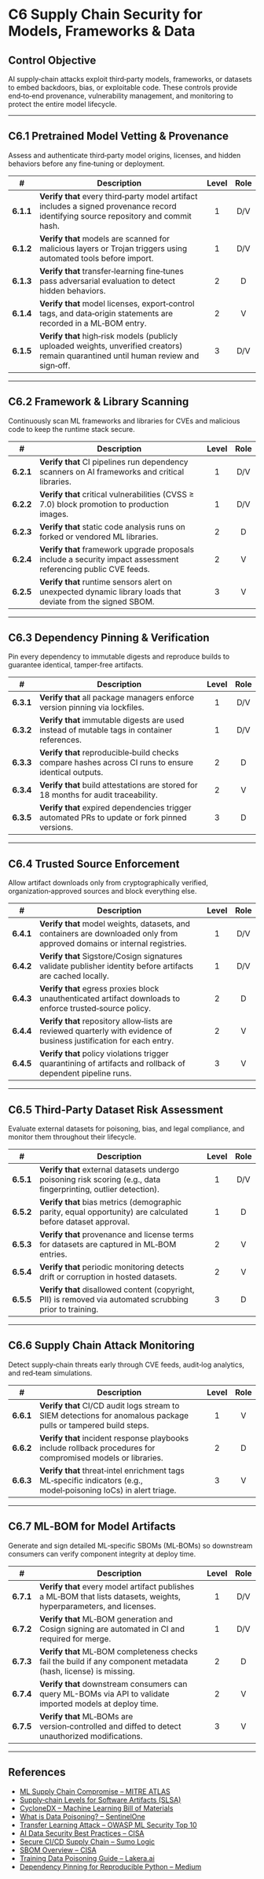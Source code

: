 # C6 Supply Chain Security for Models, Frameworks & Data

## Control Objective

AI supply‑chain attacks exploit third‑party models, frameworks, or datasets to embed backdoors, bias, or exploitable code. These controls provide end‑to‑end provenance, vulnerability management, and monitoring to protect the entire model lifecycle.

---

## C6.1 Pretrained Model Vetting & Provenance

Assess and authenticate third‑party model origins, licenses, and hidden behaviors before any fine‑tuning or deployment.

| # | Description | Level | Role |
|:--------:|---------------------------------------------------------------------------------------------------------------------|:---:|:---:|
| **6.1.1** | **Verify that** every third‑party model artifact includes a signed provenance record identifying source repository and commit hash. | 1 | D/V |
| **6.1.2** | **Verify that** models are scanned for malicious layers or Trojan triggers using automated tools before import. | 1 | D/V |
| **6.1.3** | **Verify that** transfer‑learning fine‑tunes pass adversarial evaluation to detect hidden behaviors. | 2 | D |
| **6.1.4** | **Verify that** model licenses, export‑control tags, and data‑origin statements are recorded in a ML‑BOM entry. | 2 | V |
| **6.1.5** | **Verify that** high‑risk models (publicly uploaded weights, unverified creators) remain quarantined until human review and sign‑off. | 3 | D/V |

---

## C6.2 Framework & Library Scanning

Continuously scan ML frameworks and libraries for CVEs and malicious code to keep the runtime stack secure.

| # | Description | Level | Role |
|:--------:|---------------------------------------------------------------------------------------------------------------------|:---:|:---:|
| **6.2.1** | **Verify that** CI pipelines run dependency scanners on AI frameworks and critical libraries. | 1 | D/V |
| **6.2.2** | **Verify that** critical vulnerabilities (CVSS ≥ 7.0) block promotion to production images. | 1 | D/V |
| **6.2.3** | **Verify that** static code analysis runs on forked or vendored ML libraries. | 2 | D |
| **6.2.4** | **Verify that** framework upgrade proposals include a security impact assessment referencing public CVE feeds. | 2 | V |
| **6.2.5** | **Verify that** runtime sensors alert on unexpected dynamic library loads that deviate from the signed SBOM. | 3 | V |

---

## C6.3 Dependency Pinning & Verification

Pin every dependency to immutable digests and reproduce builds to guarantee identical, tamper‑free artifacts.

| # | Description | Level | Role |
|:--------:|---------------------------------------------------------------------------------------------------------------------|:---:|:---:|
| **6.3.1** | **Verify that** all package managers enforce version pinning via lockfiles. | 1 | D/V |
| **6.3.2** | **Verify that** immutable digests are used instead of mutable tags in container references. | 1 | D/V |
| **6.3.3** | **Verify that** reproducible‑build checks compare hashes across CI runs to ensure identical outputs. | 2 | D |
| **6.3.4** | **Verify that** build attestations are stored for 18 months for audit traceability. | 2 | V |
| **6.3.5** | **Verify that** expired dependencies trigger automated PRs to update or fork pinned versions. | 3 | D |

---

## C6.4 Trusted Source Enforcement

Allow artifact downloads only from cryptographically verified, organization‑approved sources and block everything else.

| # | Description | Level | Role |
|:--------:|---------------------------------------------------------------------------------------------------------------------|:---:|:---:|
| **6.4.1** | **Verify that** model weights, datasets, and containers are downloaded only from approved domains or internal registries. | 1 | D/V |
| **6.4.2** | **Verify that** Sigstore/Cosign signatures validate publisher identity before artifacts are cached locally. | 1 | D/V |
| **6.4.3** | **Verify that** egress proxies block unauthenticated artifact downloads to enforce trusted‑source policy. | 2 | D |
| **6.4.4** | **Verify that** repository allow‑lists are reviewed quarterly with evidence of business justification for each entry. | 2 | V |
| **6.4.5** | **Verify that** policy violations trigger quarantining of artifacts and rollback of dependent pipeline runs. | 3 | V |

---

## C6.5 Third‑Party Dataset Risk Assessment

Evaluate external datasets for poisoning, bias, and legal compliance, and monitor them throughout their lifecycle.

| # | Description | Level | Role |
|:--------:|---------------------------------------------------------------------------------------------------------------------|:---:|:---:|
| **6.5.1** | **Verify that** external datasets undergo poisoning risk scoring (e.g., data fingerprinting, outlier detection). | 1 | D/V |
| **6.5.2** | **Verify that** bias metrics (demographic parity, equal opportunity) are calculated before dataset approval. | 1 | D |
| **6.5.3** | **Verify that** provenance and license terms for datasets are captured in ML‑BOM entries. | 2 | V |
| **6.5.4** | **Verify that** periodic monitoring detects drift or corruption in hosted datasets. | 2 | V |
| **6.5.5** | **Verify that** disallowed content (copyright, PII) is removed via automated scrubbing prior to training. | 3 | D |

---

## C6.6 Supply Chain Attack Monitoring

Detect supply‑chain threats early through CVE feeds, audit‑log analytics, and red‑team simulations.

| # | Description | Level | Role |
|:--------:|---------------------------------------------------------------------------------------------------------------------|:---:|:---:|
| **6.6.1** | **Verify that** CI/CD audit logs stream to SIEM detections for anomalous package pulls or tampered build steps. | 1 | V |
| **6.6.2** | **Verify that** incident response playbooks include rollback procedures for compromised models or libraries. | 2 | D ||
| **6.6.3** | **Verify that** threat‑intel enrichment tags ML‑specific indicators (e.g., model‑poisoning IoCs) in alert triage. | 3 | V |

---

## C6.7 ML‑BOM for Model Artifacts

Generate and sign detailed ML‑specific SBOMs (ML‑BOMs) so downstream consumers can verify component integrity at deploy time.

| # | Description | Level | Role |
|:--------:|---------------------------------------------------------------------------------------------------------------------|:---:|:---:|
| **6.7.1** | **Verify that** every model artifact publishes a ML‑BOM that lists datasets, weights, hyperparameters, and licenses. | 1 | D/V |
| **6.7.2** | **Verify that** ML‑BOM generation and Cosign signing are automated in CI and required for merge. | 1 | D/V |
| **6.7.3** | **Verify that** ML‑BOM completeness checks fail the build if any component metadata (hash, license) is missing. | 2 | D |
| **6.7.4** | **Verify that** downstream consumers can query ML-BOMs via API to validate imported models at deploy time. | 2 | V |
| **6.7.5** | **Verify that** ML‑BOMs are version‑controlled and diffed to detect unauthorized modifications. | 3 | V |

---

## References

* [ML Supply Chain Compromise – MITRE ATLAS](https://misp-galaxy.org/mitre-atlas-attack-pattern/)
* [Supply‑chain Levels for Software Artifacts (SLSA)](https://slsa.dev/)
* [CycloneDX – Machine Learning Bill of Materials](https://cyclonedx.org/capabilities/mlbom/)
* [What is Data Poisoning? – SentinelOne](https://www.sentinelone.com/cybersecurity-101/cybersecurity/data-poisoning/)
* [Transfer Learning Attack – OWASP ML Security Top 10](https://owasp.org/www-project-machine-learning-security-top-10/docs/ML07_2023-Transfer_Learning_Attack)
* [AI Data Security Best Practices – CISA](https://www.cisa.gov/news-events/cybersecurity-advisories/aa25-142a)
* [Secure CI/CD Supply Chain – Sumo Logic](https://www.sumologic.com/blog/secure-azure-devops-github-supply-chain-attacks)
* [SBOM Overview – CISA](https://www.cisa.gov/sbom)
* [Training Data Poisoning Guide – Lakera.ai](https://www.lakera.ai/blog/training-data-poisoning)
* [Dependency Pinning for Reproducible Python – Medium](https://medium.com/data-science-collective/guarantee-a-locked-reproducible-environment-with-every-python-run-c0e2bf19fb53)
